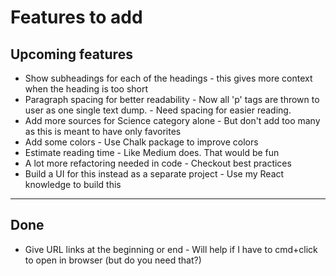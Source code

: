 # Features to add

## Upcoming features

- Show subheadings for each of the headings - this gives more context when the heading is too short
- Paragraph spacing for better readability - Now all 'p' tags are thrown to user as one single text dump. - Need spacing for easier reading.
- Add more sources for Science category alone - But don't add too many as this is meant to have only favorites
- Add some colors - Use Chalk package to improve colors
- Estimate reading time - Like Medium does. That would be fun
- A lot more refactoring needed in code - Checkout best practices
- Build a UI for this instead as a separate project - Use my React knowledge to build this

---

## Done

- Give URL links at the beginning or end - Will help if I have to cmd+click to open in browser (but do you need that?)
